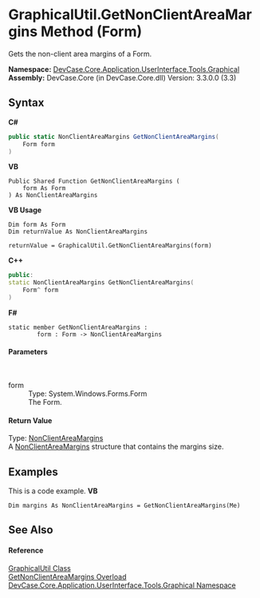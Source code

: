 # GraphicalUtil.GetNonClientAreaMargins Method (Form)
 

Gets the non-client area margins of a Form.

**Namespace:**&nbsp;<a href="N_DevCase_Core_Application_UserInterface_Tools_Graphical">DevCase.Core.Application.UserInterface.Tools.Graphical</a><br />**Assembly:**&nbsp;DevCase.Core (in DevCase.Core.dll) Version: 3.3.0.0 (3.3)

## Syntax

**C#**<br />
``` C#
public static NonClientAreaMargins GetNonClientAreaMargins(
	Form form
)
```

**VB**<br />
``` VB
Public Shared Function GetNonClientAreaMargins ( 
	form As Form
) As NonClientAreaMargins
```

**VB Usage**<br />
``` VB Usage
Dim form As Form
Dim returnValue As NonClientAreaMargins

returnValue = GraphicalUtil.GetNonClientAreaMargins(form)
```

**C++**<br />
``` C++
public:
static NonClientAreaMargins GetNonClientAreaMargins(
	Form^ form
)
```

**F#**<br />
``` F#
static member GetNonClientAreaMargins : 
        form : Form -> NonClientAreaMargins 

```


#### Parameters
&nbsp;<dl><dt>form</dt><dd>Type: System.Windows.Forms.Form<br />The Form.</dd></dl>

#### Return Value
Type: <a href="T_DevCase_Core_Application_UserInterface_NonClientAreaMargins">NonClientAreaMargins</a><br />A <a href="T_DevCase_Core_Application_UserInterface_NonClientAreaMargins">NonClientAreaMargins</a> structure that contains the margins size.

## Examples
This is a code example. 
**VB**<br />
``` VB
Dim margins As NonClientAreaMargins = GetNonClientAreaMargins(Me)
```


## See Also


#### Reference
<a href="T_DevCase_Core_Application_UserInterface_Tools_Graphical_GraphicalUtil">GraphicalUtil Class</a><br /><a href="Overload_DevCase_Core_Application_UserInterface_Tools_Graphical_GraphicalUtil_GetNonClientAreaMargins">GetNonClientAreaMargins Overload</a><br /><a href="N_DevCase_Core_Application_UserInterface_Tools_Graphical">DevCase.Core.Application.UserInterface.Tools.Graphical Namespace</a><br />